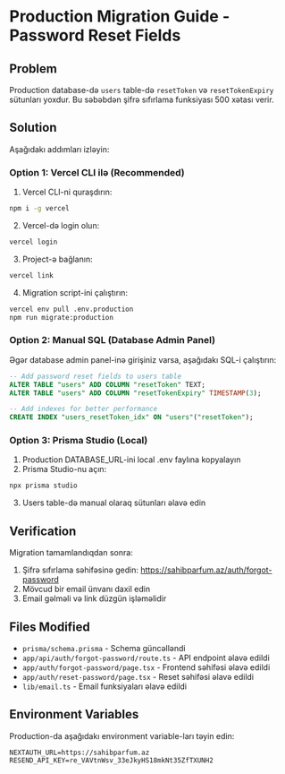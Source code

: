 # Production Migration Guide - Password Reset Fields

## Problem
Production database-də `users` table-də `resetToken` və `resetTokenExpiry` sütunları yoxdur. Bu səbəbdən şifrə sıfırlama funksiyası 500 xətası verir.

## Solution
Aşağıdakı addımları izləyin:

### Option 1: Vercel CLI ilə (Recommended)

1. Vercel CLI-ni quraşdırın:
```bash
npm i -g vercel
```

2. Vercel-də login olun:
```bash
vercel login
```

3. Project-ə bağlanın:
```bash
vercel link
```

4. Migration script-ini çalıştırın:
```bash
vercel env pull .env.production
npm run migrate:production
```

### Option 2: Manual SQL (Database Admin Panel)

Əgər database admin panel-inə girişiniz varsa, aşağıdakı SQL-i çalıştırın:

```sql
-- Add password reset fields to users table
ALTER TABLE "users" ADD COLUMN "resetToken" TEXT;
ALTER TABLE "users" ADD COLUMN "resetTokenExpiry" TIMESTAMP(3);

-- Add indexes for better performance
CREATE INDEX "users_resetToken_idx" ON "users"("resetToken");
```

### Option 3: Prisma Studio (Local)

1. Production DATABASE_URL-ini local .env faylına kopyalayın
2. Prisma Studio-nu açın:
```bash
npx prisma studio
```
3. Users table-də manual olaraq sütunları əlavə edin

## Verification

Migration tamamlandıqdan sonra:

1. Şifrə sıfırlama səhifəsinə gedin: https://sahibparfum.az/auth/forgot-password
2. Mövcud bir email ünvanı daxil edin
3. Email gəlməli və link düzgün işləməlidir

## Files Modified

- `prisma/schema.prisma` - Schema güncəlləndi
- `app/api/auth/forgot-password/route.ts` - API endpoint əlavə edildi
- `app/auth/forgot-password/page.tsx` - Frontend səhifəsi əlavə edildi
- `app/auth/reset-password/page.tsx` - Reset səhifəsi əlavə edildi
- `lib/email.ts` - Email funksiyaları əlavə edildi

## Environment Variables

Production-da aşağıdakı environment variable-ları təyin edin:

```
NEXTAUTH_URL=https://sahibparfum.az
RESEND_API_KEY=re_VAVtnWsv_33eJkyHS18mkNt35ZfTXUNH2
```

